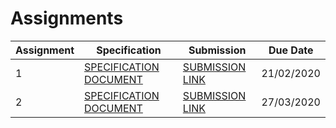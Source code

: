 # Assignments

| Assignment | Specification | Submission | Due Date   |
|------------|---------------|------------|------------|
| 1          | <a href="https://docs.google.com/document/d/1ybSiugQvviL83lybuzUpY-J8RwsfYOq5sF02Nrz36RU/edit?usp=sharing" target="_blank">SPECIFICATION DOCUMENT</a> | <a href="https://docs.google.com/forms/d/e/1FAIpQLSfcficaXJf7iGFCOElhIZCSdMx2KsPoYcFn7zv9gR1bV8p67w/viewform?usp=sf_link" target="_blank">SUBMISSION LINK</a>| 21/02/2020 |
| 2          | <a href="https://docs.google.com/document/d/1HqfC2K93gBbt6kmymRq90yi8MkdYDg2LpYP_YaB8rcA/edit?usp=sharing" target="_blank">SPECIFICATION DOCUMENT</a> | <a href="https://docs.google.com/forms/d/e/1FAIpQLSe6bdTkWd3GB7Gv37DrFQf_0o_LjQJ3OEqx0PBgfR-0h8XR3g/viewform?usp=sf_link" target="_blank">SUBMISSION LINK</a>| 27/03/2020 |